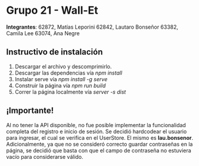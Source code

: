 # Grupo 21 - Wall-Et
**Integrantes**:
62872, Matías Leporini
62842, Lautaro Bonseñor
63382, Camila Lee
63074, Ana Negre

## Instructivo de instalación
1. Descargar el archivo y descomprimirlo.
2. Descargar las dependencias vía *npm install*
3. Instalar serve vía *npm install -g serve*
4. Construir la página vía *npm run build*
5. Correr la página localmente vía *server -s dist*

## ¡Importante!
Al no tener la API disponible, no fue posible implementar la funcionalidad completa del registro e inicio de sesión. Se decidió hardcodear el usuario para ingresar, el cual se verifica en el UserStore. El mismo es **lau.bonsenor**. Adicionalmente, ya que no se consideró correcto guardar contraseñas en la página, se decidió que basta con que el campo de contraseña no estuviera vacío para considerarse válido.
